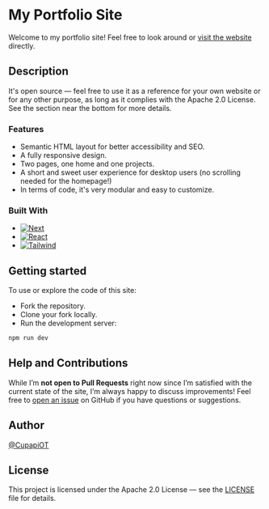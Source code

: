 # My Portfolio Site

Welcome to my portfolio site! Feel free to look around or [visit the website](https://marvel-orleans.vercel.app/) directly.

## Description

It's open source &mdash; feel free to use it as a reference for your own website or for any other purpose, as long as it complies with the Apache 2.0 License. See the section near the bottom for more details.

### Features

- Semantic HTML layout for better accessibility and SEO.
- A fully responsive design.
- Two pages, one home and one projects.
- A short and sweet user experience for desktop users (no scrolling needed for
  the homepage!)
- In terms of code, it's very modular and easy to customize.

### Built With

- [![Next][Next.js]][Next-url]
- [![React][React.js]][React-url]
- [![Tailwind][TailwindCSS]][Tailwind-url]

## Getting started

To use or explore the code of this site:

- Fork the repository.
- Clone your fork locally.
- Run the development server:

```bash
npm run dev
```

## Help and Contributions

While I’m **not open to Pull Requests** right now since I’m satisfied with the current state of the site, I’m always happy to discuss improvements! Feel free to [open an issue](https://github.com/CupapiOT/nextjs-portfolio-site/issues) on GitHub if you have questions or suggestions.

## Author

[@CupapiOT](https://github.com/CupapiOT)

## License

This project is licensed under the Apache 2.0 License &mdash; see the [LICENSE](LICENSE) file for details.

<!-- Variables -->

[Next.js]: https://img.shields.io/badge/next.js-000000?style=for-the-badge&logo=nextdotjs&logoColor=white
[Next-url]: https://nextjs.org/
[React.js]: https://img.shields.io/badge/React-20232A?style=for-the-badge&logo=react&logoColor=61DAFB
[React-url]: https://reactjs.org/cknowledgments
[TailwindCSS]: https://img.shields.io/badge/tailwindcss-0F172A?&logo=tailwindcss
[Tailwind-url]: https://tailwindcss.com/
